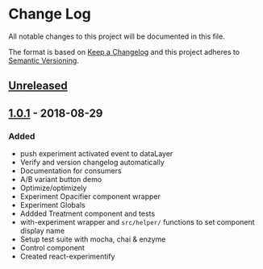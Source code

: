 # Change Log
All notable changes to this project will be documented in this file.

The format is based on [Keep a Changelog](http://keepachangelog.com/)
and this project adheres to [Semantic Versioning](http://semver.org/).

## [Unreleased][]

## [1.0.1][] - 2018-08-29

### Added
- push experiment activated event to dataLayer
- Verify and version changelog automatically
- Documentation for consumers
- A/B variant button demo
- Optimize/optimizely
- Experiment Opacifier component wrapper
- Experiment Globals
- Addded Treatment component and tests
- with-experiment wrapper and `src/helper/` functions to
  set component display name
- Setup test suite with mocha, chai & enzyme
- Control component
- Created react-experimentify

[Unreleased]: https://github.com/DomainGroupOSS/react-experimentify/compare/v1.0.1...HEAD
[1.0.1]: https://github.com/DomainGroupOSS/react-experimentify/tree/v1.0.1
